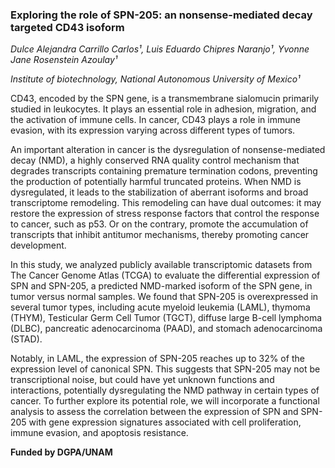 ### Exploring the role of SPN-205: an nonsense-mediated decay targeted CD43 isoform
*Dulce Alejandra Carrillo Carlos¹, Luis Eduardo Chipres Naranjo¹, Yvonne Jane Rosenstein Azoulay¹*

*Institute of biotechnology, National Autonomous University of Mexico¹*

CD43, encoded by the SPN gene, is a transmembrane sialomucin primarily studied in leukocytes. It plays an essential role in adhesion, migration, and the activation of immune cells. In cancer, CD43 plays a role in immune evasion, with its expression varying across different types of tumors.

An important alteration in cancer is the dysregulation of nonsense-mediated decay (NMD), a highly conserved RNA quality control mechanism that degrades transcripts containing premature termination codons, preventing the production of potentially harmful truncated proteins. When NMD is dysregulated, it leads to the stabilization of aberrant isoforms and broad transcriptome remodeling. This remodeling can have dual outcomes: it may restore the expression of stress response factors that control the response to cancer, such as p53. Or on the contrary, promote the accumulation of transcripts that inhibit antitumor mechanisms, thereby promoting cancer development. 

In this study, we analyzed publicly available transcriptomic datasets from The Cancer Genome Atlas (TCGA) to evaluate the differential expression of SPN and SPN-205, a predicted NMD-marked isoform of the SPN gene, in tumor versus normal samples. We found that SPN-205 is overexpressed in several tumor types, including acute myeloid leukemia (LAML), thymoma (THYM), Testicular Germ Cell Tumor (TGCT), diffuse large B-cell lymphoma (DLBC), pancreatic adenocarcinoma (PAAD), and stomach adenocarcinoma (STAD). 

Notably, in LAML, the expression of SPN-205 reaches up to 32% of the expression level of canonical SPN. This suggests that SPN-205 may not be transcriptional noise, but could have yet unknown functions and interactions, potentially dysregulating the NMD pathway in certain types of cancer. To further explore its potential role, we will incorporate a functional analysis to assess the correlation between the expression of SPN and SPN-205 with gene expression signatures associated with cell proliferation, immune evasion, and apoptosis resistance. 

**Funded by DGPA/UNAM**
